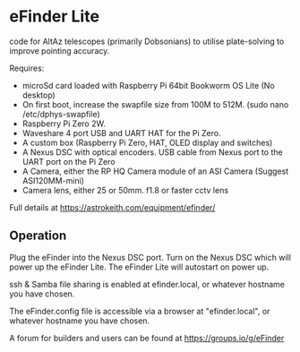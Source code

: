 # eFinder Lite
code for AltAz telescopes (primarily Dobsonians) to utilise plate-solving to improve pointing accuracy.

Requires:

- microSd card loaded with Raspberry Pi 64bit Bookworm OS Lite (No desktop)
- On first boot, increase the swapfile size from 100M to 512M. (sudo nano /etc/dphys-swapfile)
- Raspberry Pi Zero 2W.
- Waveshare 4 port USB and UART HAT for the Pi Zero.  
- A custom box (Raspberry Pi Zero, HAT, OLED display and switches)
- A Nexus DSC with optical encoders. USB cable from Nexus port to the UART port on the Pi Zero
- A Camera, either the RP HQ Camera module of an ASI Camera (Suggest ASI120MM-mini)
- Camera lens, either 25 or 50mm. f1.8 or faster cctv lens

Full details at [
](https://astrokeith.com/equipment/efinder/)https://astrokeith.com/equipment/efinder/

## Operation
Plug the eFinder into the Nexus DSC port.
Turn on the Nexus DSC which will power up the eFinder Lite.
The eFinder Lite will autostart on power up.

ssh & Samba file sharing is enabled at efinder.local, or whatever hostname you have chosen.

The eFinder.config file is accessible via a browser at "efinder.local", or whatever hostname you have chosen.

A forum for builders and users can be found at https://groups.io/g/eFinder

